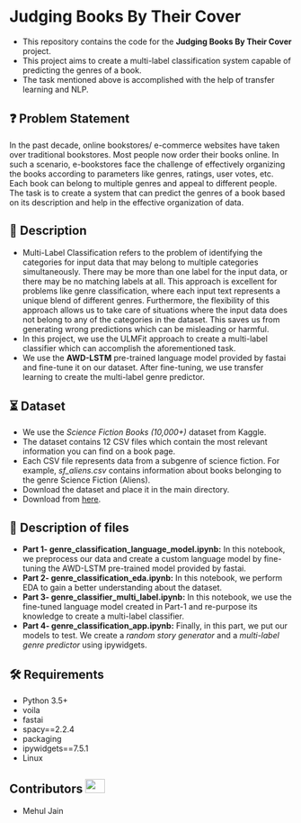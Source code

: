 # Judging Books By Their Cover  

- This repository contains the code for the **Judging Books By Their Cover** project.
- This project aims to create a multi-label classification system capable of predicting the genres of a book.
- The task mentioned above is accomplished with the help of transfer learning and NLP.

## :question: Problem Statement
In the past decade, online bookstores/ e-commerce websites have taken over traditional bookstores. Most people now order their books online.  In such a scenario, e-bookstores face the challenge of effectively organizing the books according to parameters like genres, ratings, user votes, etc. Each book can belong to multiple genres and appeal to different people. The task is to create a system that can predict the genres of a book based on its description and help in the effective organization of data.  


## 📝 Description
- Multi-Label Classification refers to the problem of identifying the categories for input data that may belong to multiple categories simultaneously. There may be more than one label for the input data, or there may be no matching labels at all. This approach is excellent for problems like genre classification, where each input text represents a unique blend of different genres. Furthermore, the flexibility of this approach allows us to take care of situations where the input data does not belong to any of the categories in the dataset. This saves us from generating wrong predictions which can be misleading or harmful.
- In this project, we use the ULMFit approach to create a multi-label classifier which can accomplish the aforementioned task.
- We use the **AWD-LSTM** pre-trained language model provided by fastai and fine-tune it on our dataset. After fine-tuning, we use transfer learning to create the multi-label genre predictor. 

## ⏳ Dataset
- We use the *Science Fiction Books (10,000+)* dataset from Kaggle.
- The dataset contains 12 CSV files which contain the most relevant information you can find on a book page.
- Each CSV file represents data from a subgenre of science fiction. For example, *sf_aliens.csv* contains information about books belonging to the genre Science Fiction (Aliens).
- Download the dataset and place it in the main directory.
- Download from [here](https://www.kaggle.com/tanguypledel/science-fiction-books-subgenres?select=sf_alternate_history.csv).

## 📝 Description of files
- **Part 1- genre_classification_language_model.ipynb:** In this notebook, we preprocess our data and create a custom language model by fine-tuning the AWD-LSTM pre-trained model provided by fastai.
- **Part 2- genre_classification_eda.ipynb:** In this notebook, we perform EDA to gain a better understanding about the dataset.
- **Part 3- genre_classifier_multi_label.ipynb:** In this notebook, we use the fine-tuned language model created in Part-1 and re-purpose its knowledge to create a multi-label classifier.
- **Part 4- genre_classification_app.ipynb:** Finally, in this part, we put our models to test. We create a *random story generator* and a *multi-label genre predictor* using ipywidgets.

## :hammer_and_wrench: Requirements
* Python 3.5+
* voila
* fastai
* spacy==2.2.4
* packaging
* ipywidgets==7.5.1
* Linux

## Contributors <img src="https://raw.githubusercontent.com/TheDudeThatCode/TheDudeThatCode/master/Assets/Developer.gif" width=35 height=25> 
- Mehul Jain
